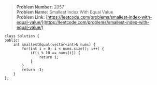 > **Problem Number:** 2057 <br>
> **Problem Name:** Smallest Index With Equal Value <br>
> **Problem Link:** [https://leetcode.com/problems/smallest-index-with-equal-value/](https://leetcode.com/problems/smallest-index-with-equal-value/) <br>

    class Solution {
    public:
        int smallestEqual(vector<int>& nums) {
            for(int i = 0; i < nums.size(); i++) {
                if(i % 10 == nums[i]) {
                    return i;
                }
            }
            return -1;
        }
    };